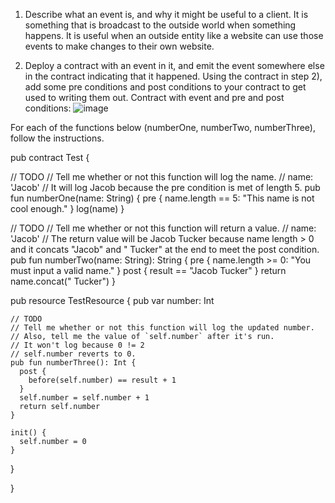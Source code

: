 1. Describe what an event is, and why it might be useful to a client. It is something that is broadcast to the outside world when something happens. It is useful when an outside entity like a website can use those events to make changes to their own website.


2. Deploy a contract with an event in it, and emit the event somewhere else in the contract indicating that it happened.
Using the contract in step 2), add some pre conditions and post conditions to your contract to get used to writing them out.
Contract with event and pre and post conditions:
![image](https://user-images.githubusercontent.com/26511703/170852832-ba24ae51-e9e0-4990-aede-2a60cbef0580.png)

For each of the functions below (numberOne, numberTwo, numberThree), follow the instructions.

pub contract Test {

  // TODO
  // Tell me whether or not this function will log the name.
  // name: 'Jacob'
  // It will log Jacob because the pre condition is met of length 5.
  pub fun numberOne(name: String) {
    pre {
      name.length == 5: "This name is not cool enough."
    }
    log(name)
  }

  // TODO
  // Tell me whether or not this function will return a value.
  // name: 'Jacob'
  // The return value will be Jacob Tucker because name length > 0 and it concats "Jacob" and " Tucker" at the end to meet the post condition.
  pub fun numberTwo(name: String): String {
    pre {
      name.length >= 0: "You must input a valid name."
    }
    post {
      result == "Jacob Tucker"
    }
    return name.concat(" Tucker")
  }

  pub resource TestResource {
    pub var number: Int

    // TODO
    // Tell me whether or not this function will log the updated number.
    // Also, tell me the value of `self.number` after it's run.
    // It won't log because 0 != 2
    // self.number reverts to 0.
    pub fun numberThree(): Int {
      post {
        before(self.number) == result + 1
      }
      self.number = self.number + 1
      return self.number
    }

    init() {
      self.number = 0
    }

  }

}
